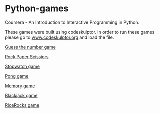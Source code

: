 # Python-games
Coursera - An Introduction to Interactive Programming in Python.

These games were built using codeskulptor. In order to run these games please go to www.codeskulptor.org and load the file.

[Guess the number game](http://www.codeskulptor.org/#user40_zieYMLwhjd_1.py)

[Rock Paper Scissiors](http://www.codeskulptor.org/#user40_RqVP9KZe1x_0.py)

[Stopwatch game](http://www.codeskulptor.org/#user40_99lG9lQrBA_3.py)

[Pong game](http://www.codeskulptor.org/#user40_JDpHjGZflj_4.py)

[Memory game](http://www.codeskulptor.org/#user40_onblpbfJbt_2.py)

[Blackjack game](http://www.codeskulptor.org/#user40_dkOGgEjE1n_9.py)

[RiceRocks game](http://www.codeskulptor.org/#user40_3uN5kE0ukN_7.py)
